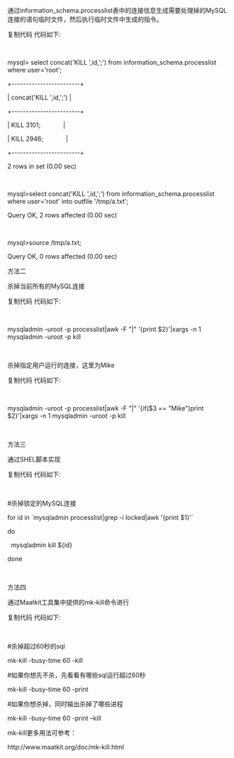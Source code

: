 <p>
	通过information_schema.processlist表中的连接信息生成需要处理掉的MySQL连接的语句临时文件，然后执行临时文件中生成的指令。
</p>
<p>
	复制代码 代码如下:
</p>
<p>
	<br />
</p>
<p>
	mysql&gt; select concat('KILL ',id,';') from information_schema.processlist where user='root';
</p>
<p>
	+------------------------+
</p>
<p>
	| concat('KILL ',id,';') |
</p>
<p>
	+------------------------+
</p>
<p>
	| KILL 3101; &nbsp; &nbsp; &nbsp; &nbsp; &nbsp; &nbsp; |
</p>
<p>
	| KILL 2946; &nbsp; &nbsp; &nbsp; &nbsp; &nbsp; &nbsp; |
</p>
<p>
	+------------------------+
</p>
<p>
	2 rows in set (0.00 sec)
</p>
<p>
	<br />
</p>
<p>
	mysql&gt;select concat('KILL ',id,';') from information_schema.processlist where user='root' into outfile '/tmp/a.txt';
</p>
<p>
	Query OK, 2 rows affected (0.00 sec)
</p>
<p>
	<br />
</p>
<p>
	mysql&gt;source /tmp/a.txt;
</p>
<p>
	Query OK, 0 rows affected (0.00 sec)
</p>
<p>
	方法二
</p>
<p>
	杀掉当前所有的MySQL连接
</p>
<p>
	复制代码 代码如下:
</p>
<p>
	<br />
</p>
<p>
	mysqladmin -uroot -p processlist|awk -F "|" '{print $2}'|xargs -n 1 mysqladmin -uroot -p kill
</p>
<p>
	<br />
</p>
<p>
	杀掉指定用户运行的连接，这里为Mike
</p>
<p>
	复制代码 代码如下:
</p>
<p>
	<br />
</p>
<p>
	mysqladmin -uroot -p processlist|awk -F "|" '{if($3 == "Mike")print $2}'|xargs -n 1 mysqladmin -uroot -p kill
</p>
<p>
	<br />
</p>
<p>
	方法三
</p>
<p>
	通过SHEL脚本实现
</p>
<p>
	复制代码 代码如下:
</p>
<p>
	<br />
</p>
<p>
	#杀掉锁定的MySQL连接
</p>
<p>
	for id in `mysqladmin processlist|grep -i locked|awk '{print $1}'`
</p>
<p>
	do
</p>
<p>
	&nbsp; mysqladmin kill ${id}
</p>
<p>
	done
</p>
<p>
	<br />
</p>
<p>
	方法四
</p>
<p>
	通过Maatkit工具集中提供的mk-kill命令进行
</p>
<p>
	复制代码 代码如下:
</p>
<p>
	<br />
</p>
<p>
	#杀掉超过60秒的sql
</p>
<p>
	mk-kill -busy-time 60 -kill
</p>
<p>
	#如果你想先不杀，先看看有哪些sql运行超过60秒
</p>
<p>
	mk-kill -busy-time 60 -print
</p>
<p>
	#如果你想杀掉，同时输出杀掉了哪些进程
</p>
<p>
	mk-kill -busy-time 60 -print –kill
</p>
<p>
	mk-kill更多用法可参考：
</p>
<p>
	http://www.maatkit.org/doc/mk-kill.html
</p>